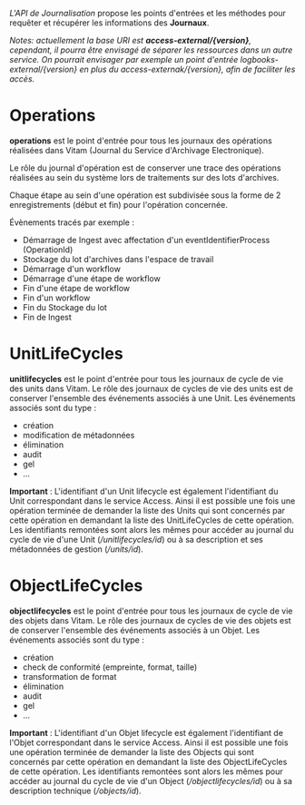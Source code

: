 
*L'API de Journalisation* propose les points d'entrées et les méthodes pour requêter et récupérer les informations des **Journaux**.

*Notes: actuellement la base URI est **access-external/{version}**, cependant, il pourra être envisagé de séparer les ressources dans un autre service. On pourrait envisager par exemple un point d'entrée logbooks-external/{version} en plus du access-externak/{version}, afin de faciliter les accès.*

# Operations

**operations** est le point d'entrée pour tous les journaux des opérations réalisées dans Vitam (Journal du Service d'Archivage Electronique).

Le rôle du journal d'opération est de conserver une trace des opérations réalisées au sein du système lors de traitements sur des lots d'archives.

Chaque étape au sein d'une opération est subdivisée sous la forme de 2 enregistrements (début et fin) pour l'opération concernée.

Évènements tracés par exemple :

* Démarrage de Ingest avec affectation d'un eventIdentifierProcess (OperationId)
* Stockage du lot d'archives dans l'espace de travail
* Démarrage d'un workflow
* Démarrage d'une étape de workflow
* Fin d'une étape de workflow
* Fin d'un workflow
* Fin du Stockage du lot
* Fin de Ingest

# UnitLifeCycles

**unitlifecycles** est le point d'entrée pour tous les journaux de cycle de vie des units dans Vitam.
Le rôle des journaux de cycles de vie des units est de conserver l'ensemble des événements associés à une Unit.
Les événements associés sont du type :
- création
- modification de métadonnées
- élimination
- audit
- gel
- ...

**Important** : L'identifiant d'un Unit lifecycle est également l'identifiant du Unit correspondant dans le service Access.
Ainsi il est possible une fois une opération terminée de demander la liste des Units qui sont concernés par cette opération en demandant la liste des UnitLifeCycles de cette opération. Les identifiants remontées sont alors les mêmes pour accéder au journal du cycle de vie d'une Unit (*/unitlifecycles/id*) ou à sa description et ses métadonnées de gestion (*/units/id*).  

# ObjectLifeCycles

**objectlifecycles** est le point d'entrée pour tous les journaux de cycle de vie des objets dans Vitam.
Le rôle des journaux de cycles de vie des objets est de conserver l'ensemble des événements associés à un Objet.
Les événements associés sont du type :
- création
- check de conformité (empreinte, format, taille)
- transformation de format
- élimination
- audit
- gel
- ...


**Important** : L'identifiant d'un Objet lifecycle est également l'identifiant de l'Objet correspondant dans le service Access.
Ainsi il est possible une fois une opération terminée de demander la liste des Objects qui sont concernés par cette opération en demandant la liste des ObjectLifeCycles de cette opération. Les identifiants remontées sont alors les mêmes pour accéder au journal du cycle de vie d'un Object (*/objectlifecycles/id*) ou à sa description technique (*/objects/id*).  
